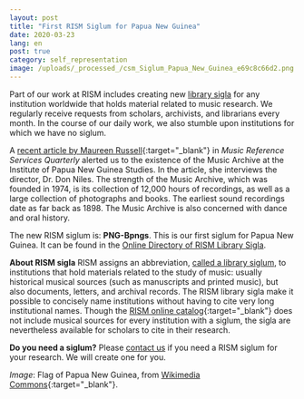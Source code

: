```yaml
---
layout: post
title: "First RISM Siglum for Papua New Guinea"
date: 2020-03-23
lang: en
post: true
category: self_representation
image: /uploads/_processed_/csm_Siglum_Papua_New_Guinea_e69c8c66d2.png
---
```



Part of our work at RISM includes creating new [library sigla](/sigla.html) for any institution worldwide that holds material related to music research. We regularly receive requests from scholars, archivists, and librarians every month. In the course of our daily work, we also stumble upon institutions for which we have no siglum.

A [recent article by Maureen Russell](https://www.tandfonline.com/toc/wmus20/22/4?nav=tocList){:target="_blank"} in _Music Reference Services Quarterly_ alerted us to the existence of the Music Archive at the Institute of Papua New Guinea Studies. In the article, she interviews the director, Dr. Don Niles. The strength of the Music Archive, which was founded in 1974, is its collection of 12,000 hours of recordings, as well as a large collection of photographs and books. The earliest sound recordings date as far back as 1898. The Music Archive is also concerned with dance and oral history.

The new RISM siglum is: **PNG-Bpngs**. This is our first siglum for Papua New Guinea. It can be found in the [Online Directory of RISM Library Sigla](/sigla.html).


**About RISM sigla**
RISM assigns an abbreviation, [called a library siglum](/sigla/about-sigla.html), to institutions that hold materials related to the study of music: usually historical musical sources (such as manuscripts and printed music), but also documents, letters, and archival records. The RISM library sigla make it possible to concisely name institutions without having to cite very long institutional names. Though the [RISM online catalog](https://opac.rism.info/){:target="_blank"} does not include musical sources for every institution with a siglum, the sigla are nevertheless available for scholars to cite in their research.


**Do you need a siglum?**
Please [contact us](mailto:contact@rism.info "Opens window for sending email") if you need a RISM siglum for your research. We will create one for you.



_Image_: Flag of Papua New Guinea, from [Wikimedia Commons](https://commons.wikimedia.org/wiki/File:Flag_of_Papua_New_Guinea.svg){:target="_blank"}.



<script type="text/javascript">var switchTo5x=true;</script><script type="text/javascript" src="http://w.sharethis.com/button/buttons.js"></script><script type="text/javascript">stLight.options({publisher: "9b601438-1ce1-49d8-bfd7-9cff5df54c17", doNotHash: false, doNotCopy: false, hashAddressBar: false});</script>


